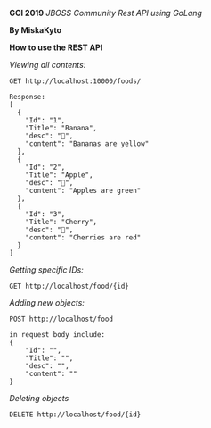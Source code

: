 **GCI 2019**
*JBOSS Community*
*Rest API using GoLang*

**By MiskaKyto**

**How to use the REST API**

*Viewing all contents:*
```
GET http://localhost:10000/foods/

Response:
[
  {
    "Id": "1",
    "Title": "Banana",
    "desc": "🍌",
    "content": "Bananas are yellow"
  },
  {
    "Id": "2",
    "Title": "Apple",
    "desc": "🍏",
    "content": "Apples are green"
  },
  {
    "Id": "3",
    "Title": "Cherry",
    "desc": "🍒",
    "content": "Cherries are red"
  }
]
```

*Getting specific IDs:*
```
GET http://localhost/food/{id}
```

*Adding new objects:*
```
POST http://localhost/food

in request body include:
{
    "Id": "",
    "Title": "",
    "desc": "",
    "content": ""
}
```

*Deleting objects*
```
DELETE http://localhost/food/{id}
```